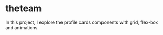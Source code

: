 # theteam
In this project, I explore the profile cards components with grid, flex-box and animations.
